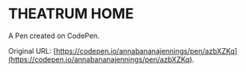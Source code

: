 # THEATRUM HOME

A Pen created on CodePen.

Original URL: [https://codepen.io/annabananajennings/pen/azbXZKq](https://codepen.io/annabananajennings/pen/azbXZKq).

